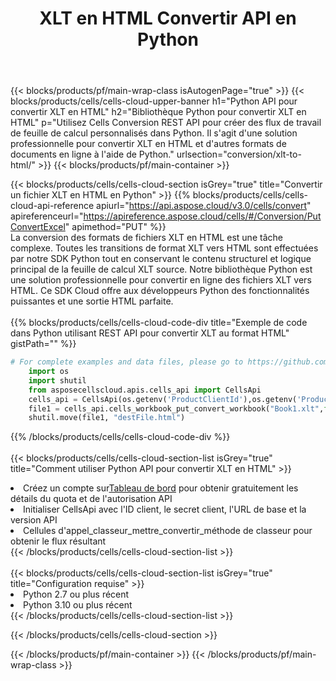 ﻿---
title: XLT en HTML Convertir API en Python
description:  API Cloud et SDK pour Microsoft Excel et OpenOffice Calc. Convertir une feuille de calcul en un autre format de fichier.
url: /fr/python/conversion/xlt-to-html/
---
{{< blocks/products/pf/main-wrap-class isAutogenPage="true" >}}
{{< blocks/products/cells/cells-cloud-upper-banner h1="Python API pour convertir XLT en HTML" h2="Bibliothèque Python pour convertir XLT en HTML" p="Utilisez Cells Conversion REST API pour créer des flux de travail de feuille de calcul personnalisés dans Python. Il s\'agit d\'une solution professionnelle pour convertir XLT en HTML et d\'autres formats de documents en ligne à l\'aide de Python." urlsection="conversion/xlt-to-html/" >}}
{{< blocks/products/pf/main-container >}}

{{< blocks/products/cells/cells-cloud-section isGrey="true" title="Convertir un fichier XLT en HTML en Python" >}}
{{% blocks/products/cells/cells-cloud-api-reference apiurl="https://api.aspose.cloud/v3.0/cells/convert" apireferenceurl="https://apireference.aspose.cloud/cells/#/Conversion/PutConvertExcel" apimethod="PUT" %}}
<br/>
La conversion des formats de fichiers XLT en HTML est une tâche complexe. Toutes les transitions de format XLT vers HTML sont effectuées par notre SDK Python tout en conservant le contenu structurel et logique principal de la feuille de calcul XLT source. Notre bibliothèque Python est une solution professionnelle pour convertir en ligne des fichiers XLT vers HTML. Ce SDK Cloud offre aux développeurs Python des fonctionnalités puissantes et une sortie HTML parfaite.
<br/>
<br/>
{{% blocks/products/cells/cells-cloud-code-div title="Exemple de code dans Python utilisant REST API pour convertir XLT au format HTML" gistPath="" %}}
 
```python
# For complete examples and data files, please go to https://github.com/aspose-cells-cloud/aspose-cells-cloud-python/
    import os
    import shutil
    from asposecellscloud.apis.cells_api import CellsApi
    cells_api = CellsApi(os.getenv('ProductClientId'),os.getenv('ProductClientSecret'))
    file1 = cells_api.cells_workbook_put_convert_workbook("Book1.xlt",format="html")
    shutil.move(file1, "destFile.html")     
```
 
{{% /blocks/products/cells/cells-cloud-code-div %}}
<br/>
<br/>
{{< blocks/products/cells/cells-cloud-section-list isGrey="true" title="Comment utiliser Python API pour convertir XLT en HTML" >}}
<li> Créez un compte sur<a href="https://dashboard.aspose.cloud/">Tableau de bord</a> pour obtenir gratuitement les détails du quota et de l'autorisation API</li>
<li>Initialiser CellsApi avec l'ID client, le secret client, l'URL de base et la version API</li>
<li>Cellules d'appel_classeur_mettre_convertir_méthode de classeur pour obtenir le flux résultant</li>
{{< /blocks/products/cells/cells-cloud-section-list >}}
<br/>
<br/>
{{< blocks/products/cells/cells-cloud-section-list isGrey="true" title="Configuration requise" >}}
<li>Python 2.7 ou plus récent</li>
<li>Python 3.10 ou plus récent</li>
{{< /blocks/products/cells/cells-cloud-section-list >}}

{{< /blocks/products/cells/cells-cloud-section >}}

{{< /blocks/products/pf/main-container >}}
{{< /blocks/products/pf/main-wrap-class >}}

